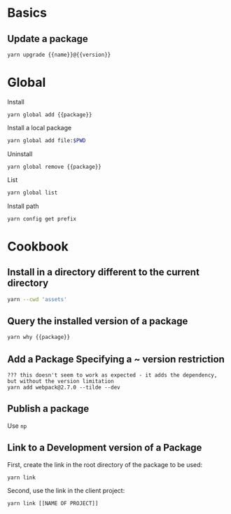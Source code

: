# Basics

## Update a package

```
yarn upgrade {{name}}@{{version}}
```

# Global

Install

```
yarn global add {{package}}
```

Install a local package

```sh
yarn global add file:$PWD
```

Uninstall

```
yarn global remove {{package}}
```

List

```sh
yarn global list
```

Install path

```
yarn config get prefix
```

# Cookbook

## Install in a directory different to the current directory

```sh
yarn --cwd 'assets'
```

## Query the installed version of a package

```sh
yarn why {{package}}
```

## Add a Package Specifying a ~ version restriction

```
??? this doesn't seem to work as expected - it adds the dependency,
but without the version limitation
yarn add webpack@2.7.0 --tilde --dev
```

## Publish a package

Use `np`

## Link to a Development version of a Package

First, create the link in the root directory of the package to be used:

```
yarn link
```

Second, use the link in the client project:

```
yarn link [[NAME OF PROJECT]]
```
